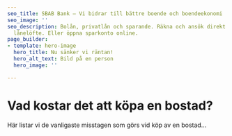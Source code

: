 ```yaml
---
seo_title: SBAB Bank – Vi bidrar till bättre boende och boendeekonomi
seo_image: ''
seo_description: Bolån, privatlån och sparande. Räkna och ansök direkt om bolån och
  lånelöfte. Eller öppna sparkonto online.
page_builder:
- template: hero-image
  hero_title: Nu sänker vi räntan!
  hero_alt_text: Bild på en person
  hero_image: ''

---
```

# Vad kostar det att köpa en bostad?

Här listar vi de vanligaste misstagen som görs vid köp av en bostad...